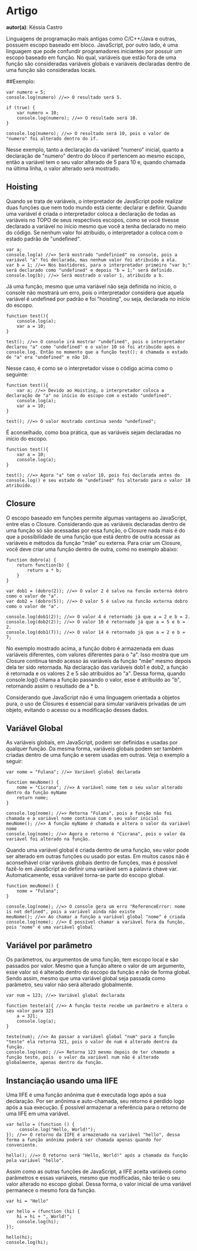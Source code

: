 # Artigo
**autor(a)**: Késsia Castro


Linguagens de programação mais antigas como C/C++/Java e outras, possuem escopo baseado em bloco. JavaScript, por outro lado, é uma linguagem que pode confundir programadores iniciantes por possuir um escopo baseado em função. No qual, variáveis que estão fora de uma função são consideradas variáveis globais e variáveis declaradas dentro de uma função são consideradas locais.

##Exemplo:

```
var numero = 5;
console.log(numero) //=> O resultado será 5.

if (true) {
	var numero = 10;
	console.log(numero); //=> O resultado será 10.
}

console.log(numero); //=> O resultado será 10, pois o valor de "numero" foi alterado dentro do if.
```

Nesse exemplo, tanto a declaração da variável "numero" inicial, quanto a declaração de "numero" dentro do bloco if pertencem ao mesmo escopo, então a variável tem o seu valor alterado de 5 para 10 e, quando chamada na última linha, o valor alterado será mostrado.

## Hoisting

Quando se trata de variáveis, o interpretador de JavaScript pode realizar duas funções que nem todo mundo está ciente: declarar e definir. Quando uma variável é criada o interpretador coloca a declaração de todas as variáveis no TOPO de seus respectivos escopos, como se você tivesse declarado a variável no início mesmo que você a tenha declarado no meio do código. Se nenhum valor foi atribuído, o interpretador a coloca com o estado padrão de "undefined".

```
var a;
console.log(a) //=> Será mostrado "undefinied" no console, pois a variável "a" foi declarada, mas nenhum valor foi atribuído a ela.
var b = 1; //=> Nos bastidores, para o interpretador primeiro "var b;" será declarado como "undefined" e depois "b = 1;" será definido.
console.log(b); //=> Será mostrado o valor 1, atribuído a b.
```

Já uma função, mesmo que uma variável não seja definida no início, o console não mostrará um erro, pois o interpretador considera que aquela variável é undefined por padrão e foi "hoisting", ou seja, declarada no início do escopo.

```
function test(){
	console.log(a);
	var a = 10;
}

test(); //=> O console irá mostrar "undefined", pois o interpretador declarou "a" como "undefined" e o valor 10 só foi atribuído após o console.log. Então no momento que a função test(); é chamada o estado de "a" era "undefined" e não 10.
```
Nesse caso, é como se o interpretador visse o código acima como o seguinte:
```
function test(){
	var a; //=> Devido ao Hoisting, o interpretador coloca a declaração de "a" no início do escopo com o estado "undefined".
	console.log(a);
	var a = 10;
}

test(); //=> O valor mostrado continua sendo "undefined";

```

É aconselhado, como boa prática, que as variáveis sejam declaradas no início do escopo.

```
function test(){
	var a = 10;
	console.log(a);
}

test(); //=> Agora "a" tem o valor 10, pois foi declarada antes do console.log() e seu estado de "undefined" foi alterado para o valor 10 atribuído.

```


## Closure

O escopo baseado em funções permite algumas vantagens ao JavaScript, entre elas o Closure. Considerando que as variáveis declaradas dentro de uma função só são acessadas por essa função, o Closure nada mais é do que a possibilidade de uma função que está dentro de outra acessar as variáveis e métodos da função "mãe" ou externa. Para criar um Closure, você deve criar uma função dentro de outra, como no exemplo abaixo:

```
function dobro(a) {
	return function(b) {
		return a * b;
	}
}

var dob1 = (dobro(2)); //=> O valor 2 é salvo na funcão externa dobro como o valor de "a".
var dob2 = (dobro(5)); //=> O valor 5 é salvo na funcão externa dobro como o valor de "a".

console.log(dob1(2)); //=> O valor 4 é retornado já que a = 2 e b = 2.
console.log(dob2(2)); //=> O valor 10 é retornado já que a = 5 e b = 2.
console.log(dob1(7)); //=> O valor 14 é retornado já que a = 2 e b = 7;
```

No exemplo mostrado acima, a função dobro é armazenada em duas variáveis diferentes, com valores diferentes para o "a". Isso mostra que um Closure continua tendo acesso às variáveis da função "mãe" mesmo depois dela ter sido retornada. Na declaração das variáveis dob1 e dob2, a função é retornada e os valores 2 e 5 são atribuídos ao "a". Dessa forma, quando console.log() chama a função passando o valor, esse é atribuído ao "b", retornando assim o resultado de a * b.

Considerando que JavaScript não é uma linguagem orientada a objetos pura, o uso de Closures é essencial para simular variáveis privadas de um objeto, evitando o acesso ou a modificação desses dados.

## Variável Global

As variáveis globais, em JavaScript, podem ser definidas e usadas por qualquer função. Da mesma forma, variáveis globais podem ser também criadas dentro de uma função e serem usadas em outras. Veja o exemplo a seguir: 

```
var nome = "Fulana"; //=> Variável global declarada

function meuNome() {
	nome = "Cicrana"; //=> A variável nome tem o seu valor alterado dentro da função myName
	return nome;
}

console.log(nome); //=> Retorna "Fulana", pois a função não foi chamada e a variável nome continua com o seu valor inicial
meuNome(); //=> A função myName é chamada e altera o valor da variável nome
console.log(nome); //=> Agora o retorno é "Cicrana", pois o valor da variável foi alterado na função.

```
Quando uma variável global é criada dentro de uma função, seu valor pode ser alterado em outras funções ou usado por estas. Em muitos casos não é aconselhável criar variáveis globais dentro de funções, mas é possível fazê-lo em JavaScript ao definir uma variável sem a palavra chave var. Automaticamente, essa variável torna-se parte do escopo global.

```
function meuNome() {
	nome = "Fulana";
}

console.log(nome); //=> O console gera um erro "ReferenceError: nome is not defined", pois a variável ainda não existe
meuNome(); //=> Ao chamar a função a variável global "nome" é criada 
console.log(nome); //=> É possível chamar a variável fora da função, pois "nome" é uma variável global

```

## Variável por parâmetro


Os parâmetros, ou argumentos de uma função, tem escopo local e são passados por valor. Mesmo que a função altere o valor de um argumento, esse valor só é alterado dentro do escopo da função e não de forma global. Sendo assim, mesmo que uma variável global seja passada como parâmetro, seu valor não será alterado globalmente.


```
var num = 123; //=> Variável global declarada

function teste(a){ //=> A função teste recebe um parâmetro e altera o seu valor para 321
    a = 321;
    console.log(a);
}

teste(num); //=> Ao passar a variável global "num" para a função "teste" ela retorna 321, pois o valor de num é alterado dentro da função.
console.log(num); //=> Retorna 123 mesmo depois de ter chamado a função teste, pois  o valor da variável num não é alterado globalmente, apenas dentro da função.

```

## Instanciação usando uma IIFE

Uma IIFE é uma função anônima que é executada logo após a sua declaração. Por ser anônima e auto-chamada, seu retorno é perdido logo após a sua execução. É possível armazenar a referência para o retorno de uma IIFE em uma variável.

```
var hello = (function () {
     console.log("Hello, World!");
}); //=> O retorno da IIFE é armazenado na variável "hello", dessa forma a função anônima poderá ser chamada apenas quando for conveniente.

hello(); //=> O retorno será "Hello, World!" após a chamada da função pela variável "hello".
```

Assim como as outras funções de JavaScript, a IIFE aceita variáveis como parâmetros e essas variáveis, mesmo que modificadas, não terão o seu valor alterado no escopo global. Dessa forma, o valor inicial de uma variável permanece o mesmo fora da função.

```
var hi = "Hello"

var hello = (function (hi) {
    hi = hi + ", World!";
    console.log(hi);
});

hello(hi);
console.log(hi);
```
